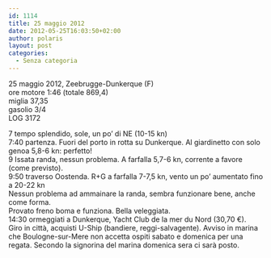 ```yaml
---
id: 1114
title: 25 maggio 2012
date: 2012-05-25T16:03:50+02:00
author: polaris
layout: post
categories:
  - Senza categoria
---
```

25 maggio 2012, Zeebrugge-Dunkerque (F)  
ore motore 1:46 (totale 869,4)  
miglia 37,35  
gasolio 3/4  
LOG 3172

7 tempo splendido, sole, un po&#8217; di NE (10-15 kn)  
7:40 partenza. Fuori del porto in rotta su Dunkerque. Al giardinetto con solo genoa 5,8-6 kn: perfetto!  
9 Issata randa, nessun problema. A farfalla 5,7-6 kn, corrente a favore (come previsto).  
9:50 traverso Oostenda. R+G a farfalla 7-7,5 kn, vento un po&#8217; aumentato fino a 20-22 kn  
Nessun problema ad ammainare la randa, sembra funzionare bene, anche come forma.  
Provato freno boma e funziona. Bella veleggiata.  
14:30 ormeggiati a Dunkerque, Yacht Club de la mer du Nord (30,70 €).  
Giro in città, acquisti U-Ship (bandiere, reggi-salvagente). Avviso in marina che Boulogne-sur-Mere non accetta ospiti sabato e domenica per una regata. Secondo la signorina del marina domenica sera ci sarà posto.